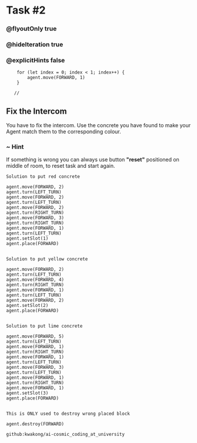 # Task #2
### @flyoutOnly true
### @hideIteration true
### @explicitHints false

``` ghost
    for (let index = 0; index < 1; index++) {
        agent.move(FORWARD, 1)
    }
```
```template
   //     
```

## Fix the Intercom

You have to fix the intercom. Use the concrete you have found to make your Agent match them to the corresponding colour.

### ~ Hint 

If something is wrong you can always use button **"reset"** positioned on middle of room, to reset task and start again. 


```typescript-valid
Solution to put red concrete
```
``` blocks
agent.move(FORWARD, 2)
agent.turn(LEFT_TURN)
agent.move(FORWARD, 2)
agent.turn(LEFT_TURN)
agent.move(FORWARD, 2)
agent.turn(RIGHT_TURN)
agent.move(FORWARD, 3)
agent.turn(RIGHT_TURN)
agent.move(FORWARD, 1)
agent.turn(LEFT_TURN)
agent.setSlot(1)
agent.place(FORWARD)
```
```
```
```typescript-valid
Solution to put yellow concrete
```
``` blocks
agent.move(FORWARD, 2)
agent.turn(LEFT_TURN)
agent.move(FORWARD, 4)
agent.turn(RIGHT_TURN)
agent.move(FORWARD, 1)
agent.turn(LEFT_TURN)
agent.move(FORWARD, 2)
agent.setSlot(2)
agent.place(FORWARD)
```
```
```
```typescript-valid
Solution to put lime concrete
```
``` blocks
agent.move(FORWARD, 5)
agent.turn(LEFT_TURN)
agent.move(FORWARD, 1)
agent.turn(RIGHT_TURN)
agent.move(FORWARD, 1)
agent.turn(LEFT_TURN)
agent.move(FORWARD, 3)
agent.turn(LEFT_TURN)
agent.move(FORWARD, 1)
agent.turn(RIGHT_TURN)
agent.move(FORWARD, 1)
agent.setSlot(3)
agent.place(FORWARD)
```
```
```
```typescript-valid
This is ONLY used to destroy wrong placed block
```
``` blocks
agent.destroy(FORWARD)
```
```package
github:kwakong/ai-cosmic_coding_at_university
```
